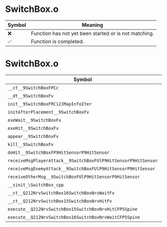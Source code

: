# SwitchBox.o
| Symbol | Meaning 
| ------------- | ------------- 
| :x: | Function has not yet been started or is not matching. 
| :white_check_mark: | Function is completed. 


# SwitchBox.o
| Symbol | Decompiled? |
| ------------- | ------------- |
| `__ct__9SwitchBoxFPCc` | :x: |
| `__dt__9SwitchBoxFv` | :x: |
| `init__9SwitchBoxFRC12JMapInfoIter` | :x: |
| `initAfterPlacement__9SwitchBoxFv` | :x: |
| `exeWait__9SwitchBoxFv` | :x: |
| `exeHit__9SwitchBoxFv` | :x: |
| `appear__9SwitchBoxFv` | :x: |
| `kill__9SwitchBoxFv` | :x: |
| `doHit__9SwitchBoxFP9HitSensorP9HitSensor` | :x: |
| `receiveMsgPlayerAttack__9SwitchBoxFUlP9HitSensorP9HitSensor` | :x: |
| `receiveMsgEnemyAttack__9SwitchBoxFUlP9HitSensorP9HitSensor` | :x: |
| `receiveOtherMsg__9SwitchBoxFUlP9HitSensorP9HitSensor` | :x: |
| `__sinit_\SwitchBox_cpp` | :x: |
| `__ct__Q212NrvSwitchBox16SwitchBoxNrvWaitFv` | :x: |
| `__ct__Q212NrvSwitchBox15SwitchBoxNrvHitFv` | :x: |
| `execute__Q212NrvSwitchBox15SwitchBoxNrvHitCFP5Spine` | :x: |
| `execute__Q212NrvSwitchBox16SwitchBoxNrvWaitCFP5Spine` | :x: |

